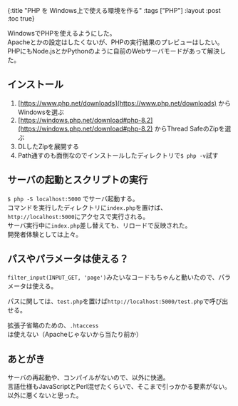 {:title "PHP を Windows上で使える環境を作る"
 :tags ["PHP"]
 :layout :post
 :toc true}

WindowsでPHPを使えるようにした。  
Apacheとかの設定はしたくないが、PHPの実行結果のプレビューはしたい。  
PHPにもNode.jsとかPythonのように自前のWebサーバモードがあって解決した。

## インストール
1. [https://www.php.net/downloads](https://www.php.net/downloads) からWindowsを選ぶ
2. [https://windows.php.net/download#php-8.2](https://windows.php.net/download#php-8.2) からThread SafeのZipを選ぶ
3. DLしたZipを展開する
4. Path通すのも面倒なのでインストールしたディレクトリで`$ php -v`試す

## サーバの起動とスクリプトの実行
`$ php -S localhost:5000` でサーバ起動する。  
コマンドを実行したディレクトリに`index.php`を置けば、`http://localhost:5000`にアクセスで実行される。  
サーバ実行中に`index.php`差し替えても、リロードで反映された。  
開発者体験としては上々。

## パスやパラメータは使える？
`filter_input(INPUT_GET, 'page')`みたいなコードもちゃんと動いたので、パラメータは使える。

パスに関しては、`test.php`を置けば`http://localhost:5000/test.php`で呼び出せる。

拡張子省略のための、`.htaccess`は使えない（Apacheじゃないから当たり前か）


## あとがき
サーバの再起動や、コンパイルがないので、以外に快適。  
言語仕様もJavaScriptとPerl混ぜたくらいで、そこまで引っかかる要素がない。  
以外に悪くないと思った。
